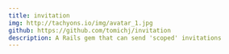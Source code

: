 ```yaml
---
title: invitation
img: http://tachyons.io/img/avatar_1.jpg
github: https://github.com/tomichj/invitation
description: A Rails gem that can send 'scoped' invitations
---
```

